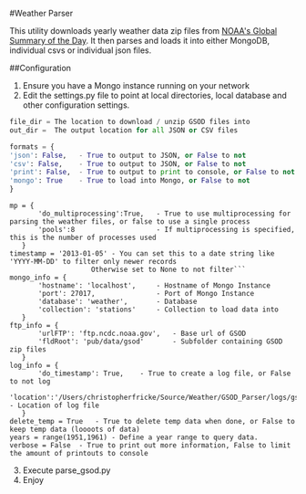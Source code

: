 #Weather Parser

This utility downloads yearly weather data zip files from
[NOAA's Global Summary of the Day](https://www.ncdc.noaa.gov/cgi-bin/res40.pl).  It then parses and loads it into
either MongoDB, individual csvs or individual json files.

##Configuration
1. Ensure you have a Mongo instance running on your network
2. Edit the settings.py file to point at local directories, local database and other configuration settings.
```python
file_dir = The location to download / unzip GSOD files into
out_dir =  The output location for all JSON or CSV files

formats = {
'json': False,   - True to output to JSON, or False to not
'csv': False,    - True to output to JSON, or False to not
'print': False,  - True to output to print to console, or False to not
'mongo': True    - True to load into Mongo, or False to not
}
```
    mp = {
           'do_multiprocessing':True,   - True to use multiprocessing for parsing the weather files, or false to use a single process
           'pools':8                    - If multiprocessing is specified, this is the number of processes used
       }
    timestamp = '2013-01-05' - You can set this to a date string like 'YYYY-MM-DD' to filter only newer records
                        Otherwise set to None to not filter```
    mongo_info = {
           'hostname': 'localhost',     - Hostname of Mongo Instance
           'port': 27017,               - Port of Mongo Instance
           'database': 'weather',       - Database
           'collection': 'stations'     - Collection to load data into
       }
    ftp_info = {
           'urlFTP': 'ftp.ncdc.noaa.gov',   - Base url of GSOD
           'fldRoot': 'pub/data/gsod'       - Subfolder containing GSOD zip files
       }
    log_info = {
           'do_timestamp': True,    - True to create a log file, or False to not log
           'location':'/Users/christopherfricke/Source/Weather/GSOD_Parser/logs/gsod.log'   - Location of log file
       }
    delete_temp = True   - True to delete temp data when done, or False to keep temp data (loooots of data)
    years = range(1951,1961) - Define a year range to query data.
    verbose = False  - True to print out more information, False to limit the amount of printouts to console

3. Execute parse_gsod.py
4. Enjoy